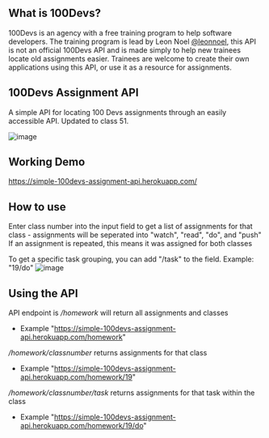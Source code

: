 ## What is 100Devs?
100Devs is an agency with a free training program to help software developers. The training program is lead by Leon Noel [@leonnoel](https://twitter.com/leonnoel), this API is not an official 100Devs API and is made simply to help new trainees locate old assignments easier. Trainees are welcome to create their own applications using this API, or use it as a resource for assignments.

## 100Devs Assignment API
A simple API for locating 100 Devs assignments through an easily accessible API. Updated to class 51.

![image](https://user-images.githubusercontent.com/44350021/177888333-15bf6a5e-5421-43a4-a025-d4f94be791f4.png)
 
## Working Demo
https://simple-100devs-assignment-api.herokuapp.com/

## How to use
Enter class number into the input field to get a list of assignments for that class - assignments will be seperated into "watch", "read", "do", and "push"
If an assignment is repeated, this means it was assigned for both classes

To get a specific task grouping, you can add "/task" to the field. Example: "19/do" 
![image](https://user-images.githubusercontent.com/44350021/177889336-666a0c08-86e2-4363-bfdf-9da93a648784.png)

## Using the API
API endpoint is _/homework_ will return all assignments and classes
  * Example "https://simple-100devs-assignment-api.herokuapp.com/homework"

_/homework/classnumber_ returns assignments for that class 
  * Example "https://simple-100devs-assignment-api.herokuapp.com/homework/19"

_/homework/classnumber/task_ returns assignments for that task within the class 
  * Example "https://simple-100devs-assignment-api.herokuapp.com/homework/19/do"
